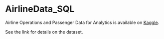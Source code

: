 # AirlineData_SQL

Airline Operations and Passenger Data for Analytics is available on [Kaggle](https://www.kaggle.com/datasets/saadharoon27/airlines-dataset/data).

See the link for details on the dataset.